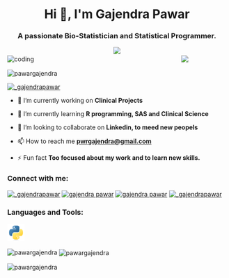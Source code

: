 <h1 align="center">Hi 👋, I'm Gajendra Pawar</h1>
<h3 align="center">A passionate Bio-Statistician and Statistical Programmer.</h3>

<div align="center"> <img src="https://github.com/pawargajendra/banner.git"> </div>

<img align="left" alt="coding" width="400" src="https://www.google.com/url?sa=i&url=https%3A%2F%2Fgithub.com%2Frudrabarad%2FGifs&psig=AOvVaw2Vv6ZemZhLv3JAIR76LnX2&ust=1719849983290000&source=images&cd=vfe&opi=89978449&ved=0CBAQjRxqFwoTCICyrOLag4cDFQAAAAAdAAAAABAE">

<img src="https://www.google.com/url?sa=i&url=https%3A%2F%2Fgithub.com%2Frudrabarad%2FGifs&psig=AOvVaw2Vv6ZemZhLv3JAIR76LnX2&ust=1719849983290000&source=images&cd=vfe&opi=89978449&ved=0CBAQjRxqFwoTCICyrOLag4cDFQAAAAAdAAAAABAE.gif">

<p align="left"> <img src="https://komarev.com/ghpvc/?username=pawargajendra&label=Profile%20views&color=0e75b6&style=flat" alt="pawargajendra" /> </p>

<p align="left"> <a href="https://twitter.com/_gajendrapawar" target="blank"><img src="https://img.shields.io/twitter/follow/_gajendrapawar?logo=twitter&style=for-the-badge" alt="_gajendrapawar" /></a> </p>

- 🔭 I’m currently working on **Clinical Projects**

- 🌱 I’m currently learning **R programming, SAS and Clinical Science**

- 👯 I’m looking to collaborate on **Linkedin, to meed new peopels**

- 📫 How to reach me **pwrgajendra@gmail.com**

- ⚡ Fun fact **Too focused about my work and to learn new skills.**

<h3 align="left">Connect with me:</h3>
<p align="left">
<a href="https://twitter.com/_gajendrapawar" target="blank"><img align="center" src="https://raw.githubusercontent.com/rahuldkjain/github-profile-readme-generator/master/src/images/icons/Social/twitter.svg" alt="_gajendrapawar" height="30" width="40" /></a>
<a href="https://linkedin.com/in/gajendra pawar" target="blank"><img align="center" src="https://raw.githubusercontent.com/rahuldkjain/github-profile-readme-generator/master/src/images/icons/Social/linked-in-alt.svg" alt="gajendra pawar" height="30" width="40" /></a>
<a href="https://fb.com/gajendra pawar" target="blank"><img align="center" src="https://raw.githubusercontent.com/rahuldkjain/github-profile-readme-generator/master/src/images/icons/Social/facebook.svg" alt="gajendra pawar" height="30" width="40" /></a>
<a href="https://instagram.com/_gajendrapawar" target="blank"><img align="center" src="https://raw.githubusercontent.com/rahuldkjain/github-profile-readme-generator/master/src/images/icons/Social/instagram.svg" alt="_gajendrapawar" height="30" width="40" /></a>
</p>

<h3 align="left">Languages and Tools:</h3>
<p align="left"> <a href="https://www.python.org" target="_blank" rel="noreferrer"> <img src="https://raw.githubusercontent.com/devicons/devicon/master/icons/python/python-original.svg" alt="python" width="40" height="40"/> </a> </p>

<p><img align="left" src="https://github-readme-stats.vercel.app/api/top-langs?username=pawargajendra&show_icons=true&locale=en&layout=compact" alt="pawargajendra" /></p>

<p>&nbsp;<img align="center" src="https://github-readme-stats.vercel.app/api?username=pawargajendra&show_icons=true&locale=en" alt="pawargajendra" /></p>

<p><img align="center" src="https://github-readme-streak-stats.herokuapp.com/?user=pawargajendra&" alt="pawargajendra" /></p>
